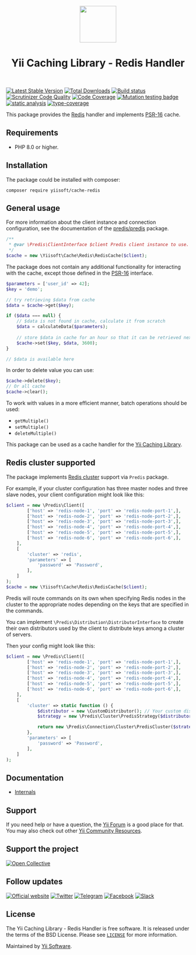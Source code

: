 <p align="center">
    <a href="https://github.com/yiisoft" target="_blank">
        <img src="https://yiisoft.github.io/docs/images/yii_logo.svg" height="100px">
    </a>
    <h1 align="center">Yii Caching Library - Redis Handler</h1>
    <br>
</p>

[![Latest Stable Version](https://poser.pugx.org/yiisoft/cache-redis/v/stable.png)](https://packagist.org/packages/yiisoft/cache-redis)
[![Total Downloads](https://poser.pugx.org/yiisoft/cache-redis/downloads.png)](https://packagist.org/packages/yiisoft/cache-redis)
[![Build status](https://github.com/yiisoft/cache-redis/workflows/build/badge.svg)](https://github.com/yiisoft/cache-redis/actions?query=workflow%3Abuild)
[![Scrutinizer Code Quality](https://scrutinizer-ci.com/g/yiisoft/cache-redis/badges/quality-score.png?b=master)](https://scrutinizer-ci.com/g/yiisoft/cache-redis/?branch=master)
[![Code Coverage](https://scrutinizer-ci.com/g/yiisoft/cache-redis/badges/coverage.png?b=master)](https://scrutinizer-ci.com/g/yiisoft/cache-redis/?branch=master)
[![Mutation testing badge](https://img.shields.io/endpoint?style=flat&url=https%3A%2F%2Fbadge-api.stryker-mutator.io%2Fgithub.com%2Fyiisoft%2Fcache-redis%2Fmaster)](https://dashboard.stryker-mutator.io/reports/github.com/yiisoft/cache-redis/master)
[![static analysis](https://github.com/yiisoft/cache-redis/workflows/static%20analysis/badge.svg)](https://github.com/yiisoft/cache-redis/actions?query=workflow%3A%22static+analysis%22)
[![type-coverage](https://shepherd.dev/github/yiisoft/cache-redis/coverage.svg)](https://shepherd.dev/github/yiisoft/cache-redis)

This package provides the [Redis](https://redis.io/) handler and
implements [PSR-16](https://www.php-fig.org/psr/psr-16/) cache.

## Requirements

- PHP 8.0 or higher.

## Installation

The package could be installed with composer:

```shell
composer require yiisoft/cache-redis
```

## General usage

For more information about the client instance and connection configuration,
see the documentation of the [predis/predis](https://github.com/predis/predis) package.

```php
/**
 * @var \Predis\ClientInterface $client Predis client instance to use.
 */
$cache = new \Yiisoft\Cache\Redis\RedisCache($client);
```

The package does not contain any additional functionality for interacting with the cache,
except those defined in the [PSR-16](https://www.php-fig.org/psr/psr-16/) interface.

```php
$parameters = ['user_id' => 42];
$key = 'demo';

// try retrieving $data from cache
$data = $cache->get($key);

if ($data === null) {
    // $data is not found in cache, calculate it from scratch
    $data = calculateData($parameters);
    
    // store $data in cache for an hour so that it can be retrieved next time
    $cache->set($key, $data, 3600);
}

// $data is available here
```

In order to delete value you can use:

```php
$cache->delete($key);
// Or all cache
$cache->clear();
```

To work with values in a more efficient manner, batch operations should be used:

- `getMultiple()`
- `setMultiple()`
- `deleteMultiple()`

This package can be used as a cache handler for the [Yii Caching Library](https://github.com/yiisoft/cache).

## Redis cluster supported

The package implements [Redis cluster](https://redis.io/docs/management/scaling/) support via `Predis` package.

For example, if your cluster configuration has three master nodes and three slave nodes, your client configuration might look like this:

```php
$client = new \Predis\Client([
        ['host' => 'redis-node-1', 'port' => 'redis-node-port-1',],
        ['host' => 'redis-node-2', 'port' => 'redis-node-port-2',],
        ['host' => 'redis-node-3', 'port' => 'redis-node-port-3',],
        ['host' => 'redis-node-4', 'port' => 'redis-node-port-4',],
        ['host' => 'redis-node-5', 'port' => 'redis-node-port-5',],
        ['host' => 'redis-node-6', 'port' => 'redis-node-port-6',],
    ],
    [
        'cluster' => 'redis',
        'parameters' => [
            'password' => 'Password',
        ],
    ]
);
$cache = new \Yiisoft\Cache\Redis\RedisCache($client);
```

Predis will route commands on its own when specifying Redis nodes in the cluster to the appropriate nodes depending on the keys that are specified in the commands.

You can implement `\Predis\Distribution\DistributorInterface` to create their own distributors used by the client to distribute keys among a cluster of servers.

Then your config might look like this:

```php
$client = new \Predis\Client([
        ['host' => 'redis-node-1', 'port' => 'redis-node-port-1',],
        ['host' => 'redis-node-2', 'port' => 'redis-node-port-2',],
        ['host' => 'redis-node-3', 'port' => 'redis-node-port-3',],
        ['host' => 'redis-node-4', 'port' => 'redis-node-port-4',],
        ['host' => 'redis-node-5', 'port' => 'redis-node-port-5',],
        ['host' => 'redis-node-6', 'port' => 'redis-node-port-6',],
    ],
    [
        'cluster' => static function () {
            $distributor = new \CustomDistributor(); // Your custom distributor
            $strategy = new \Predis\Cluster\PredisStrategy($distributor);

            return new \Predis\Connection\Cluster\PredisCluster($strategy);
        },
        'parameters' => [
            'password' => 'Password',
        ],
    ]
);
```

## Documentation

- [Internals](docs/internals.md)

## Support

If you need help or have a question, the [Yii Forum](https://forum.yiiframework.com/c/yii-3-0/63) is a good place for that.
You may also check out other [Yii Community Resources](https://www.yiiframework.com/community).

## Support the project

[![Open Collective](https://img.shields.io/badge/Open%20Collective-sponsor-7eadf1?logo=open%20collective&logoColor=7eadf1&labelColor=555555)](https://opencollective.com/yiisoft)

## Follow updates

[![Official website](https://img.shields.io/badge/Powered_by-Yii_Framework-green.svg?style=flat)](https://www.yiiframework.com/)
[![Twitter](https://img.shields.io/badge/twitter-follow-1DA1F2?logo=twitter&logoColor=1DA1F2&labelColor=555555?style=flat)](https://twitter.com/yiiframework)
[![Telegram](https://img.shields.io/badge/telegram-join-1DA1F2?style=flat&logo=telegram)](https://t.me/yii3en)
[![Facebook](https://img.shields.io/badge/facebook-join-1DA1F2?style=flat&logo=facebook&logoColor=ffffff)](https://www.facebook.com/groups/yiitalk)
[![Slack](https://img.shields.io/badge/slack-join-1DA1F2?style=flat&logo=slack)](https://yiiframework.com/go/slack)

## License

The Yii Caching Library - Redis Handler is free software. It is released under the terms of the BSD License.
Please see [`LICENSE`](./LICENSE.md) for more information.

Maintained by [Yii Software](https://www.yiiframework.com/).

